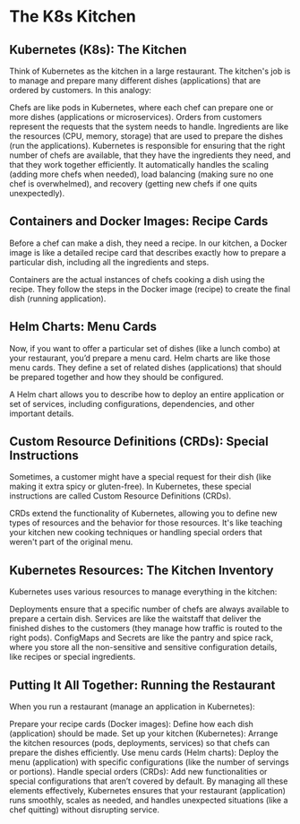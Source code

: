 # The K8s Kitchen

## Kubernetes (K8s): The Kitchen

Think of Kubernetes as the kitchen in a large restaurant. The kitchen's job is to manage and prepare many different dishes (applications) that are ordered by customers. In this analogy:

Chefs are like pods in Kubernetes, where each chef can prepare one or more dishes (applications or microservices).
Orders from customers represent the requests that the system needs to handle.
Ingredients are like the resources (CPU, memory, storage) that are used to prepare the dishes (run the applications).
Kubernetes is responsible for ensuring that the right number of chefs are available, that they have the ingredients they need, and that they work together efficiently. It automatically handles the scaling (adding more chefs when needed), load balancing (making sure no one chef is overwhelmed), and recovery (getting new chefs if one quits unexpectedly).

## Containers and Docker Images: Recipe Cards

Before a chef can make a dish, they need a recipe. In our kitchen, a Docker image is like a detailed recipe card that describes exactly how to prepare a particular dish, including all the ingredients and steps.

Containers are the actual instances of chefs cooking a dish using the recipe. They follow the steps in the Docker image (recipe) to create the final dish (running application).

## Helm Charts: Menu Cards

Now, if you want to offer a particular set of dishes (like a lunch combo) at your restaurant, you’d prepare a menu card. Helm charts are like those menu cards. They define a set of related dishes (applications) that should be prepared together and how they should be configured.

A Helm chart allows you to describe how to deploy an entire application or set of services, including configurations, dependencies, and other important details.

## Custom Resource Definitions (CRDs): Special Instructions

Sometimes, a customer might have a special request for their dish (like making it extra spicy or gluten-free). In Kubernetes, these special instructions are called Custom Resource Definitions (CRDs).

CRDs extend the functionality of Kubernetes, allowing you to define new types of resources and the behavior for those resources. It's like teaching your kitchen new cooking techniques or handling special orders that weren't part of the original menu.

## Kubernetes Resources: The Kitchen Inventory

Kubernetes uses various resources to manage everything in the kitchen:

Deployments ensure that a specific number of chefs are always available to prepare a certain dish.
Services are like the waitstaff that deliver the finished dishes to the customers (they manage how traffic is routed to the right pods).
ConfigMaps and Secrets are like the pantry and spice rack, where you store all the non-sensitive and sensitive configuration details, like recipes or special ingredients.

## Putting It All Together: Running the Restaurant

When you run a restaurant (manage an application in Kubernetes):

Prepare your recipe cards (Docker images): Define how each dish (application) should be made.
Set up your kitchen (Kubernetes): Arrange the kitchen resources (pods, deployments, services) so that chefs can prepare the dishes efficiently.
Use menu cards (Helm charts): Deploy the menu (application) with specific configurations (like the number of servings or portions).
Handle special orders (CRDs): Add new functionalities or special configurations that aren’t covered by default.
By managing all these elements effectively, Kubernetes ensures that your restaurant (application) runs smoothly, scales as needed, and handles unexpected situations (like a chef quitting) without disrupting service.
